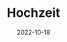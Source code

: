 ---
visible: true
date: 2022-10-18
title: Hochzeit
description: >-
  Das ist der erste Artikel. Addidit nunc: finita tua celatos vacuos Morpheus
  tigridis videre. Et an in ne
---